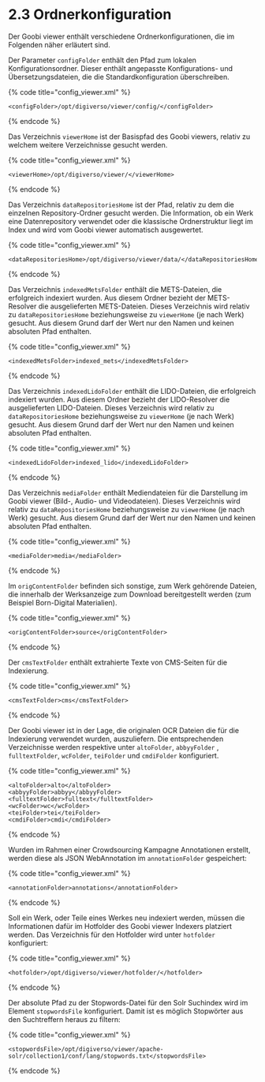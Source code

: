 # 2.3 Ordnerkonfiguration

Der Goobi viewer enthält verschiedene Ordnerkonfigurationen, die im Folgenden näher erläutert sind.

Der Parameter `configFolder` enthält den Pfad zum lokalen Konfigurationsordner. Dieser enthält angepasste Konfigurations- und Übersetzungsdateien, die die Standardkonfiguration überschreiben.

{% code title="config\_viewer.xml" %}
```markup
<configFolder>/opt/digiverso/viewer/config/</configFolder>
```
{% endcode %}

Das Verzeichnis `viewerHome` ist der Basispfad des Goobi viewers, relativ zu welchem weitere Verzeichnisse gesucht werden.

{% code title="config\_viewer.xml" %}
```markup
<viewerHome>/opt/digiverso/viewer/</viewerHome>
```
{% endcode %}

Das Verzeichnis `dataRepositoriesHome` ist der Pfad, relativ zu dem die einzelnen Repository-Ordner gesucht werden. Die Information, ob ein Werk eine Datenrepository verwendet oder die klassische Ordnerstruktur liegt im Index und wird vom Goobi viewer automatisch ausgewertet.

{% code title="config\_viewer.xml" %}
```markup
<dataRepositoriesHome>/opt/digiverso/viewer/data/</dataRepositoriesHome>
```
{% endcode %}

Das Verzeichnis `indexedMetsFolder` enthält die METS-Dateien, die erfolgreich indexiert wurden. Aus diesem Ordner bezieht der METS-Resolver die ausgelieferten METS-Dateien. Dieses Verzeichnis wird relativ zu `dataRepositoriesHome` beziehungsweise zu `viewerHome` \(je nach Werk\) gesucht. Aus diesem Grund darf der Wert nur den Namen und keinen absoluten Pfad enthalten.

{% code title="config\_viewer.xml" %}
```markup
<indexedMetsFolder>indexed_mets</indexedMetsFolder>
```
{% endcode %}

Das Verzeichnis `indexedLidoFolder` enthält die LIDO-Dateien, die erfolgreich indexiert wurden. Aus diesem Ordner bezieht der LIDO-Resolver die ausgelieferten LIDO-Dateien. Dieses Verzeichnis wird relativ zu `dataRepositoriesHome` beziehungsweise zu `viewerHome` \(je nach Werk\) gesucht. Aus diesem Grund darf der Wert nur den Namen und keinen absoluten Pfad enthalten.

{% code title="config\_viewer.xml" %}
```markup
<indexedLidoFolder>indexed_lido</indexedLidoFolder>
```
{% endcode %}

Das Verzeichnis `mediaFolder` enthält Mediendateien für die Darstellung im Goobi viewer \(Bild-, Audio- und Videodateien\). Dieses Verzeichnis wird relativ zu `dataRepositoriesHome` beziehungsweise zu `viewerHome` \(je nach Werk\) gesucht. Aus diesem Grund darf der Wert nur den Namen und keinen absoluten Pfad enthalten.

{% code title="config\_viewer.xml" %}
```markup
<mediaFolder>media</mediaFolder>
```
{% endcode %}

Im `origContentFolder` befinden sich sonstige, zum Werk gehörende Dateien, die innerhalb der Werksanzeige zum Download bereitgestellt werden \(zum Beispiel Born-Digital Materialien\).

{% code title="config\_viewer.xml" %}
```markup
<origContentFolder>source</origContentFolder>
```
{% endcode %}

Der `cmsTextFolder` enthält extrahierte Texte von CMS-Seiten für die Indexierung.

{% code title="config\_viewer.xml" %}
```markup
<cmsTextFolder>cms</cmsTextFolder>
```
{% endcode %}

Der Goobi viewer ist in der Lage, die originalen OCR Dateien die für die Indexierung verwendet wurden, auszuliefern. Die entsprechenden Verzeichnisse werden respektive unter `altoFolder`, `abbyyFolder` , `fulltextFolder`, `wcFolder`, `teiFolder` und `cmdiFolder` konfiguriert.

{% code title="config\_viewer.xml" %}
```markup
<altoFolder>alto</altoFolder>
<abbyyFolder>abbyy</abbyyFolder>
<fulltextFolder>fulltext</fulltextFolder>
<wcFolder>wc</wcFolder>
<teiFolder>tei</teiFolder>
<cmdiFolder>cmdi</cmdiFolder>
```
{% endcode %}

Wurden im Rahmen einer Crowdsourcing Kampagne Annotationen erstellt, werden diese als JSON WebAnnotation im `annotationFolder` gespeichert:

{% code title="config\_viewer.xml" %}
```markup
<annotationFolder>annotations</annotationFolder>
```
{% endcode %}

Soll ein Werk, oder Teile eines Werkes neu indexiert werden, müssen die Informationen dafür im Hotfolder des Goobi viewer Indexers platziert werden. Das Verzeichnis für den Hotfolder wird unter `hotfolder` konfiguriert:

{% code title="config\_viewer.xml" %}
```markup
<hotfolder>/opt/digiverso/viewer/hotfolder/</hotfolder>
```
{% endcode %}

Der absolute Pfad zu der Stopwords-Datei für den Solr Suchindex wird im Element `stopwordsFile` konfiguriert. Damit ist es möglich Stopwörter aus den Suchtreffern heraus zu filtern:

{% code title="config\_viewer.xml" %}
```markup
<stopwordsFile>/opt/digiverso/viewer/apache-solr/collection1/conf/lang/stopwords.txt</stopwordsFile>
```
{% endcode %}



